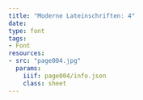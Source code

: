 ```yaml
---
title: "Moderne Lateinschriften: 4"
date:
type: font
tags:
- Font
resources:
- src: "page004.jpg"
  params:
    iiif: page004/info.json
    class: sheet
---
```

